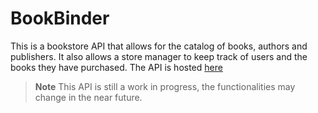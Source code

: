# BookBinder
This is a bookstore API that allows for the catalog of books, authors and publishers.
It also allows a store manager to keep track of users and the books they have purchased.
The API is hosted [here](https://bookbinder.azurewebsites.net/)
> **Note**
> This API is still a work in progress, the functionalities may change in the near future.
